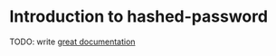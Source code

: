 # Introduction to hashed-password

TODO: write [great documentation](http://jacobian.org/writing/what-to-write/)
